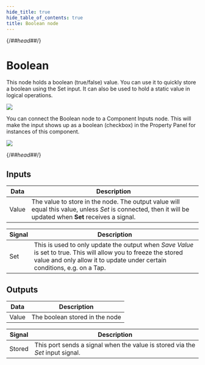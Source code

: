 ```yaml
---
hide_title: true
hide_table_of_contents: true
title: Boolean node
---
```


{/*##head##*/}

# Boolean

This node holds a <span className="ndl-data">boolean</span> (true/false) value. You can use it to quickly store a <span className="ndl-data">boolean</span> using the <span className="ndl-signal">Set</span> input. It can also be used to hold a static value in logical operations.

<div className="ndl-image-with-background l">

![](/nodes/data/boolean/boolean-1.png)

</div>

You can connect the <span className="ndl-node">Boolean</span> node to a <span className="ndl-node">Component Inputs</span> node. This will make the input shows up as a <span className="ndl-data">boolean</span> (checkbox) in the Property Panel for instances of this component.

<div className="ndl-image-with-background l">

![](/nodes/data/boolean/boolean-2.png)

</div>

{/*##head##*/}

## Inputs

| Data                                    | Description                                                                                                                                                |
| --------------------------------------- | ---------------------------------------------------------------------------------------------------------------------------------------------------------- |
| <span className="ndl-data">Value</span> | The value to store in the node. The output value will equal this value, unless _Set_ is connected, then it will be updated when **Set** receives a signal. |

| Signal                                  | Description                                                                                                                                                                                  |
| --------------------------------------- | -------------------------------------------------------------------------------------------------------------------------------------------------------------------------------------------- |
| <span className="ndl-signal">Set</span> | This is used to only update the output when _Save Value_ is set to true. This will allow you to freeze the stored value and only allow it to update under certain conditions, e.g. on a Tap. |

## Outputs

| Data                                    | Description                    |
| --------------------------------------- | ------------------------------ |
| <span className="ndl-data">Value</span> | The boolean stored in the node |

| Signal                                     | Description                                                                   |
| ------------------------------------------ | ----------------------------------------------------------------------------- |
| <span className="ndl-signal">Stored</span> | This port sends a signal when the value is stored via the _Set_ input signal. |
